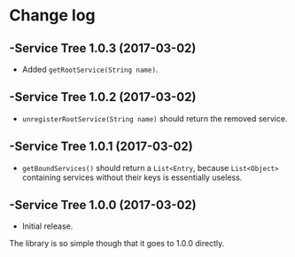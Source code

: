 # Change log

-Service Tree 1.0.3 (2017-03-02)
--------------------------------
- Added `getRootService(String name)`.

-Service Tree 1.0.2 (2017-03-02)
--------------------------------
- `unregisterRootService(String name)` should return the removed service.

-Service Tree 1.0.1 (2017-03-02)
--------------------------------
- `getBoundServices()` should return a `List<Entry`, because `List<Object>` containing services without their keys is essentially useless.

-Service Tree 1.0.0 (2017-03-02)
--------------------------------
- Initial release.

The library is so simple though that it goes to 1.0.0 directly.